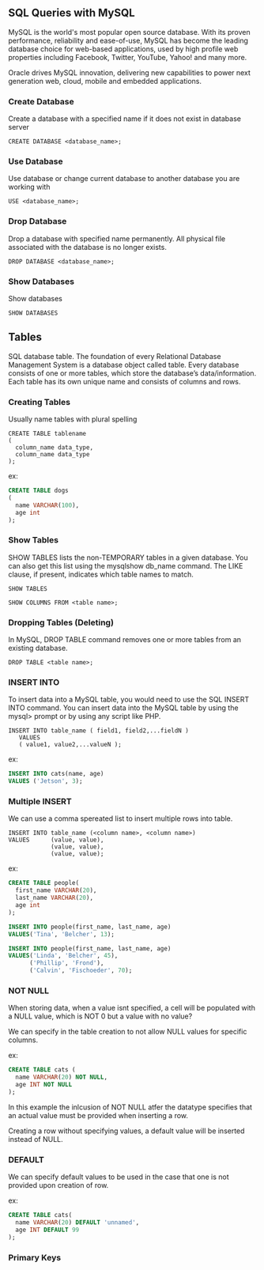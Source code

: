 ## SQL Queries with MySQL
MySQL is the world's most popular open source database. With its proven performance, reliability and ease-of-use, MySQL has become the leading database choice for web-based applications, used by high profile web properties including Facebook, Twitter, YouTube, Yahoo! and many more.

Oracle drives MySQL innovation, delivering new capabilities to power next generation web, cloud, mobile and embedded applications.

### Create Database
Create a database with a specified name if it does not exist in database server
```
CREATE DATABASE <database_name>;
```

### Use Database
Use database or change current database to another database you are working with
```
USE <database_name>;
```

### Drop Database
Drop a database with specified name permanently. All physical file associated with the database is no longer exists.
```
DROP DATABASE <database_name>;
```

### Show Databases
Show databases
```
SHOW DATABASES
```

## Tables
SQL database table. The foundation of every Relational Database Management System is a database object called table. Every database consists of one or more tables, which store the database’s data/information. Each table has its own unique name and consists of columns and rows.

### Creating Tables
Usually name tables with plural spelling

```
CREATE TABLE tablename
(
  column_name data_type,
  column_name data_type
);
```
ex:
```SQL
CREATE TABLE dogs
(
  name VARCHAR(100),
  age int
);
```

### Show Tables
SHOW TABLES lists the non-TEMPORARY tables in a given database. You can also get this list using the mysqlshow db_name command. The LIKE clause, if present, indicates which table names to match.


```
SHOW TABLES
```

```
SHOW COLUMNS FROM <table name>;
```

### Dropping Tables (Deleting)
In MySQL, DROP TABLE command removes one or more tables from an existing database. 

```
DROP TABLE <table name>;
```

### INSERT INTO
To insert data into a MySQL table, you would need to use the SQL INSERT INTO command. You can insert data into the MySQL table by using the mysql> prompt or by using any script like PHP.
```
INSERT INTO table_name ( field1, field2,...fieldN )
   VALUES
   ( value1, value2,...valueN );
```

ex:
```SQL
INSERT INTO cats(name, age)
VALUES ('Jetson', 3);
```

### Multiple INSERT
We can use a comma spereated list to insert multiple rows into table.
```
INSERT INTO table_name (<column name>, <column name>) 
VALUES      (value, value), 
            (value, value), 
            (value, value);
```

ex: 
```SQL
CREATE TABLE people(
  first_name VARCHAR(20),
  last_name VARCHAR(20),
  age int
);

INSERT INTO people(first_name, last_name, age)
VALUES('Tina', 'Belcher', 13);

INSERT INTO people(first_name, last_name, age)
VALUES('Linda', 'Belcher', 45),
      ('Phillip', 'Frond'),
      ('Calvin', 'Fischoeder', 70);
```

### NOT NULL
When storing data, when a value isnt specified, a cell will be populated with a NULL value, which is NOT 0 but a value with no value? 

We can specify in the table creation to not allow NULL values for specific columns.

ex:
```SQL
CREATE TABLE cats (
  name VARCHAR(20) NOT NULL,
  age INT NOT NULL
);
```
In this example the inlcusion of NOT NULL atfer the datatype specifies that an actual value must be provided when inserting a row.

Creating a row without specifying values, a default value will be inserted instead of NULL.

### DEFAULT 
We can specify default values to be used in the case that one is not provided upon creation of row.

ex:
```SQL
CREATE TABLE cats(
  name VARCHAR(20) DEFAULT 'unnamed',
  age INT DEFAULT 99
);
```

### Primary Keys
